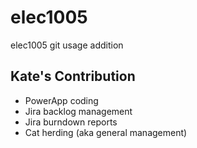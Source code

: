 # elec1005
elec1005 git usage
addition


## Kate's Contribution
- PowerApp coding
- Jira backlog management
- Jira burndown reports
- Cat herding (aka general management)
